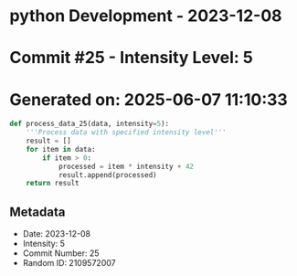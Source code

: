 ﻿# python Development - 2023-12-08
# Commit #25 - Intensity Level: 5
# Generated on: 2025-06-07 11:10:33
```python
def process_data_25(data, intensity=5):
    '''Process data with specified intensity level'''
    result = []
    for item in data:
        if item > 0:
            processed = item * intensity + 42
            result.append(processed)
    return result
```
## Metadata
- Date: 2023-12-08
- Intensity: 5
- Commit Number: 25
- Random ID: 2109572007
